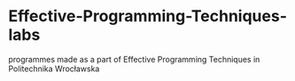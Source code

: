 # Effective-Programming-Techniques-labs
programmes made as a part of Effective Programming Techniques in Politechnika Wrocławska

